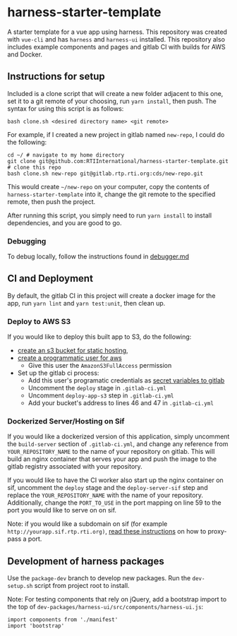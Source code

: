 # harness-starter-template

A starter template for a vue app using harness. This repository was created with `vue-cli` and has `harness` and `harness-ui` installed. This repository also includes example components and pages and gitlab CI with builds for AWS and Docker.

## Instructions for setup

Included is a clone script that will create a new folder adjacent to this one, set it to a git remote of your choosing, run `yarn install`, then push. The syntax for using this script is as follows:

```
bash clone.sh <desired directory name> <git remote>
```

For example, if I created a new project in gitlab named `new-repo`, I could do the following:
```
cd ~/ # navigate to my home directory
git clone git@github.com:RTIInternational/harness-starter-template.git # clone this repo
bash clone.sh new-repo git@gitlab.rtp.rti.org:cds/new-repo.git
```
This would create `~/new-repo` on your computer, copy the contents of `harness-starter-template` into it, change the git remote to the specified remote, then push the project.

After running this script, you simply need to run `yarn install` to install dependencies, and you are good to go.

### Debugging

To debug locally, follow the instructions found in [debugger.md](debugger.md)

## CI and Deployment

By default, the gitlab CI in this project will create a docker image for the app, run `yarn lint` and `yarn test:unit`, then clean up.

### Deploy to AWS S3

If you would like to deploy this built app to S3, do the following:

- [create an s3 bucket for static hosting](https://docs.aws.amazon.com/AmazonS3/latest/dev/WebsiteHosting.html),
- [create a programmatic user for aws](https://docs.aws.amazon.com/IAM/latest/UserGuide/id_users_create.html)
  - Give this user the `AmazonS3FullAccess` permission
- Set up the gitlab ci process:
  - Add this user's programatic credentials as [secret variables to gitlab](https://docs.gitlab.com/ee/ci/variables/)
  - Uncomment the `deploy` stage in `.gitlab-ci.yml`
  - Uncomment `deploy-app-s3` step in `.gitlab-ci.yml`
  - Add your bucket's address to lines 46 and 47 in `.gitlab-ci.yml`

### Dockerized Server/Hosting on Sif

If you would like a dockerized version of this application, simply uncomment the `build-server` section of `.gitlab-ci.yml`, and change any reference from `YOUR_REPOSITORY_NAME` to the name of your repository on gitlab. This will build an nginx container that serves your app and push the image to the gitlab registry associated with your repository.

If you would like to have the CI worker also start up the nginx container on sif, uncomment the `deploy` stage and the `deploy-server-sif` step and replace the `YOUR_REPOSITORY_NAME` with the name of your repository. Additionally, change the `PORT_TO_USE` in the port mapping on line 59 to the port you would like to serve on on sif.

Note: if you would like a subdomain on sif (for example `http://yourapp.sif.rtp.rti.org)`, [read these instructions](https://stackoverflow.com/questions/23649444/redirect-subdomain-to-port-nginx-flask) on how to proxy-pass a port.


## Development of harness packages
Use the `package-dev` branch to develop new packages. Run the `dev-setup.sh` script from project root to install.

Note: For testing components that rely on jQuery, add a bootstrap import to the top of `dev-packages/harness-ui/src/components/harness-ui.js`:
```
import components from './manifest'
import 'bootstrap'
```